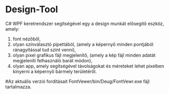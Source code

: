 # Design-Tool

C# WPF keretrendszer segítségével egy a design munkát elősegítő eszköz, amely: 
1. font nézőből, 
2. olyan színválasztó pipettából, 
(amely a  képernyő minden pontjából ránagyítással tud színt venni), 
3. olyan pixel grafikus fájl megjelenítő, 
(amely a kép fájl minden adatát megjeleníti felhasználó barát módon), 
4. olyan app, amely segítségével távolságokat és méreteket lehet pixelben kinyerni a képernyő bármely területéről.

#Az aktuális verzió fordításait FontVewer/bin/Deug/FontVewr.exe fájl tartalmazza.
